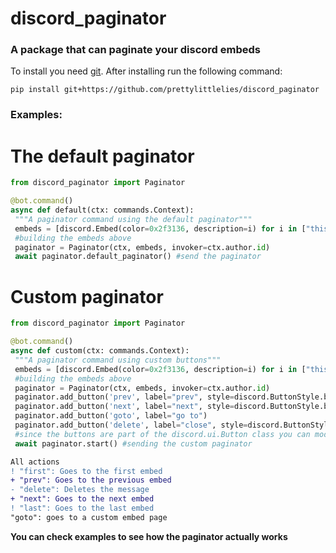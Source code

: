 # discord_paginator
### A package that can paginate your discord embeds 

To install you need [git](https://git-scm.com/book/en/v2/Getting-Started-Installing-Git). After installing run the following command:

```
pip install git+https://github.com/prettylittlelies/discord_paginator
```

### Examples:

# The default paginator

```py
from discord_paginator import Paginator

@bot.command()
async def default(ctx: commands.Context):
 """A paginator command using the default paginator""" 
 embeds = [discord.Embed(color=0x2f3136, description=i) for i in ["this is the 1st page", "this is the 2nd page", "this is the 3rd page"]]
 #building the embeds above
 paginator = Paginator(ctx, embeds, invoker=ctx.author.id)
 await paginator.default_paginator() #send the paginator
```

# Custom paginator

```py
from discord_paginator import Paginator

@bot.command()
async def custom(ctx: commands.Context): 
 """A paginator command using custom buttons"""
 embeds = [discord.Embed(color=0x2f3136, description=i) for i in ["this is the 1st page", "this is the 2nd page", "this is the 3rd page"]]
 #building the embeds above
 paginator = Paginator(ctx, embeds, invoker=ctx.author.id)
 paginator.add_button('prev', label="prev", style=discord.ButtonStyle.blurple)
 paginator.add_button('next', label="next", style=discord.ButtonStyle.blurple)
 paginator.add_button('goto', label="go to")
 paginator.add_button('delete', label="close", style=discord.ButtonStyle.danger)
 #since the buttons are part of the discord.ui.Button class you can modify the label, style and emoji as you like
 await paginator.start() #sending the custom paginator
```

```diff
All actions
! "first": Goes to the first embed
+ "prev": Goes to the previous embed
- "delete": Deletes the message
+ "next": Goes to the next embed
! "last": Goes to the last embed
"goto": goes to a custom embed page
```

**You can check examples to see how the paginator actually works**

